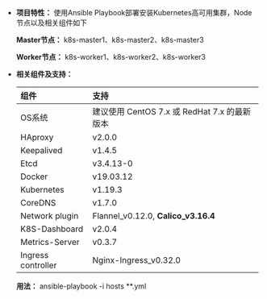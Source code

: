 - **项目特性：** 使用Ansible Playbook部署安装Kubernetes高可用集群，Node节点以及相关组件如下

  **Master节点：** k8s-master1、k8s-master2、k8s-master3

  **Worker节点：** k8s-worker1、k8s-worker2、k8s-worker3

- **相关组件及支持：**

  | **组件**           | **支持**                                       |
  | :----------------- | :--------------------------------------------- |
  | OS系统             | 建议使用 CentOS 7.x 或 RedHat 7.x 的最新版本   |
  | HAproxy            | v2.0.0                                         |
  | Keepalived         | v1.4.5                                         |
  | Etcd               | v3.4.13-0                                      |
  | Docker             | v19.03.12                                      |
  | Kubernetes         | v1.19.3                                        |
  | CoreDNS            | v1.7.0                                         |
  | Network plugin     | Flannel_v0.12.0, **Calico_v3.16.4**            |
  | K8S-Dashboard      | v2.0.4                                         |
  | Metrics-Server     | v0.3.7                                         |
  | Ingress controller | Nginx-Ingress_v0.32.0                          |

  **用法：** ansible-playbook -i hosts **.yml
